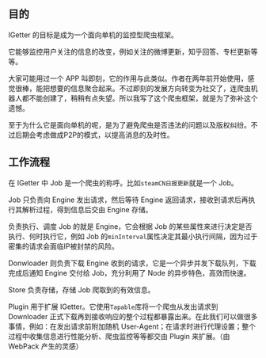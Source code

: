 
## 目的

IGetter 的目标是成为一个面向单机的监控型爬虫框架。

它能够监控用户关注的信息的改变，例如关注的微博更新，知乎回答、专栏更新等等。

大家可能用过一个 APP 叫即刻，它的作用与此类似。作者在两年前开始使用，感觉很棒，能把想要的信息聚合起来。不过即刻的发展方向转变为社交了，连爬虫机器人都不能创建了，稍稍有点失望。所以我写了这个爬虫框架，就是为了弥补这个遗憾。

至于为什么它是面向单机的呢，是为了避免爬虫是否违法的问题以及版权纠纷。不过后期会考虑做成P2P的模式，以提高消息的及时性。

## 工作流程

在 IGetter 中 Job 是一个爬虫的称呼。比如`steamCN日报更新`就是一个 Job。

Job 只负责向 Engine 发出请求，然后等待 Engine 返回请求，接收到请求后再执行其解析过程，得到信息后交由 Engine 存储。

负责执行、调度 Job 的就是 Engine，它会根据 Job 的某些属性来进行决定是否执行、何时执行它，例如 Job 的`minInterval`属性决定其最小执行间隔，因为过于密集的请求会面临IP被封禁的风险。

Donwloader 则负责下载 Engine 收到的请求，它是一个异步并发下载队列，下载完成后通知 Engine 交付给 Job，充分利用了 Node 的异步特色，高效而快速。

Store 负责存储，存储 Job 爬取到的有效信息。

Plugin 用于扩展 IGetter。它使用`Tapable`库将一个爬虫从发出请求到 Downloader 正式下载再到接收响应的整个过程都暴露出来。在此我们可以做很多事情，例如：在发出请求前附加随机 User-Agent；在请求时进行代理设置；整个过程中收集信息进行性能分析、爬虫监控等等都交由 Plugin 来扩展。（由 WebPack 产生的灵感）
